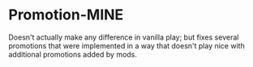 # Promotion-MINE
Doesn't actually make any difference in vanilla play; but fixes several promotions that were implemented in a way that doesn't play nice with additional promotions added by mods.

